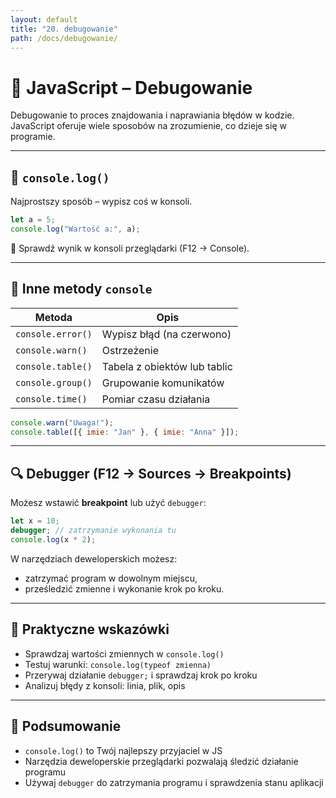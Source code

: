 ```yaml
---
layout: default
title: "20. debugowanie"
path: /docs/debugowanie/
---
```


# 🐞 JavaScript – Debugowanie

Debugowanie to proces znajdowania i naprawiania błędów w kodzie. JavaScript oferuje wiele sposobów na zrozumienie, co dzieje się w programie.

---

## 🔹 `console.log()`

Najprostszy sposób – wypisz coś w konsoli.

```js
let a = 5;
console.log("Wartość a:", a);
```

📌 Sprawdź wynik w konsoli przeglądarki (F12 → Console).

---

## 🔹 Inne metody `console`

| Metoda              | Opis                                |
|---------------------|-------------------------------------|
| `console.error()`   | Wypisz błąd (na czerwono)           |
| `console.warn()`    | Ostrzeżenie                         |
| `console.table()`   | Tabela z obiektów lub tablic        |
| `console.group()`   | Grupowanie komunikatów              |
| `console.time()`    | Pomiar czasu działania              |

```js
console.warn("Uwaga!");
console.table([{ imie: "Jan" }, { imie: "Anna" }]);
```

---

## 🔍 Debugger (F12 → Sources → Breakpoints)

Możesz wstawić **breakpoint** lub użyć `debugger`:

```js
let x = 10;
debugger; // zatrzymanie wykonania tu
console.log(x * 2);
```

W narzędziach deweloperskich możesz:
- zatrzymać program w dowolnym miejscu,
- prześledzić zmienne i wykonanie krok po kroku.

---

## 🧰 Praktyczne wskazówki

- Sprawdzaj wartości zmiennych w `console.log()`
- Testuj warunki: `console.log(typeof zmienna)`
- Przerywaj działanie `debugger;` i sprawdzaj krok po kroku
- Analizuj błędy z konsoli: linia, plik, opis

---

## 🧠 Podsumowanie

- `console.log()` to Twój najlepszy przyjaciel w JS
- Narzędzia deweloperskie przeglądarki pozwalają śledzić działanie programu
- Używaj `debugger` do zatrzymania programu i sprawdzenia stanu aplikacji

